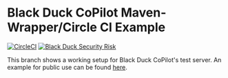 # Black Duck CoPilot Maven-Wrapper/Circle CI Example


[![CircleCI](https://img.shields.io/circleci/project/github/BlackDuckCoPilot/example-mvnw-circle/test.svg)](https://circleci.com/gh/BlackDuckCoPilot/example-mvnw-circle) [![Black Duck Security Risk](https://test.duckbuild.io/github/repos/BlackDuckCoPilot/locations/example-mvnw-circle/branches/test/badge-risk.svg)](https://test.duckbuild.io/github/repos/BlackDuckCoPilot/example-mvnw-circle/branches/test)

This branch shows a working setup for Black Duck CoPilot's test server.
An example for public use can be found [here](https://github.com/BlackDuckCoPilot/example-mvnw-circle).
